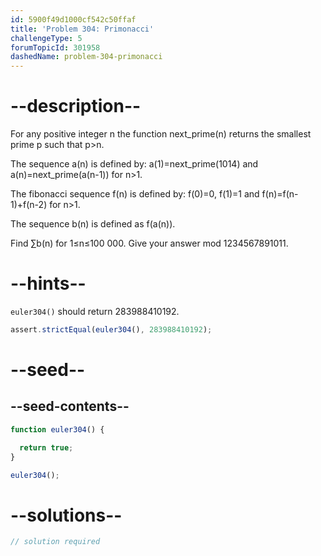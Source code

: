 ```yaml
---
id: 5900f49d1000cf542c50ffaf
title: 'Problem 304: Primonacci'
challengeType: 5
forumTopicId: 301958
dashedName: problem-304-primonacci
---
```


# --description--

For any positive integer n the function next_prime(n) returns the smallest prime p such that p>n.

The sequence a(n) is defined by: a(1)=next_prime(1014) and a(n)=next_prime(a(n-1)) for n>1.

The fibonacci sequence f(n) is defined by: f(0)=0, f(1)=1 and f(n)=f(n-1)+f(n-2) for n>1.

The sequence b(n) is defined as f(a(n)).

Find ∑b(n) for 1≤n≤100 000. Give your answer mod 1234567891011.

# --hints--

`euler304()` should return 283988410192.

```js
assert.strictEqual(euler304(), 283988410192);
```

# --seed--

## --seed-contents--

```js
function euler304() {

  return true;
}

euler304();
```

# --solutions--

```js
// solution required
```

